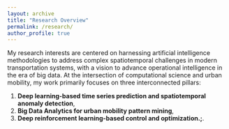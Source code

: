 ```yaml
---
layout: archive
title: "Research Overview"
permalink: /research/
author_profile: true
---
```


My research interests are centered on harnessing artificial intelligence methodologies to address complex spatiotemporal challenges in modern transportation systems, with a vision to advance operational intelligence in the era of big data. At the intersection of computational science and urban mobility, my work primarily focuses on three interconnected pillars: <br/>

1) **Deep learning-based time series prediction and spatiotemporal anomaly detection**,<br/>
2) **Big Data Analytics for urban mobility pattern mining**,<br/>
3) **Deep reinforcement learning-based control and optimization.;**.<br/>

